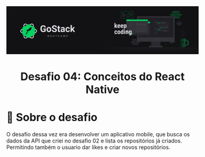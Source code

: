 <div align="center">

<img src="./.github/banner.png">
<h1>Desafio 04: Conceitos do React Native</h1>

</div>

# :rocket: Sobre o desafio

O desafio dessa vez era desenvolver um aplicativo mobile, que busca os dados da API que criei no desafio 02 e lista os repositórios já criados. Permitindo também o usuario dar likes e criar novos repositórios.